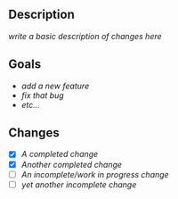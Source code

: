## Description
*write a basic description of changes here*

## Goals
- *add a new feature*
- *fix that bug*
- *etc...*

## Changes
- [x] *A completed change*
- [x] *Another completed change*
- [ ] *An incomplete/work in progress change*
- [ ] *yet another incomplete change*